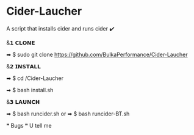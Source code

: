# Cider-Laucher
A script that installs cider and runs cider ✔️

&𝟭 𝗖𝗟𝗢𝗡𝗘

➡ $ sudo git clone https://github.com/BulkaPerformance/Cider-Laucher

&𝟮 𝗜𝗡𝗦𝗧𝗔𝗟𝗟

➡ $ cd /Cider-Laucher

➡ $ bash install.sh

&𝟯 𝗟𝗔𝗨𝗡𝗖𝗛

➡ $ bash runcider.sh 
 or
➡ $ bash runcider-BT.sh

❞ Bugs ❞
U tell me






